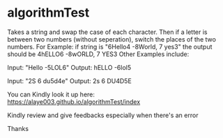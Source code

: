 # algorithmTest
Takes a string and swap the case of each character. Then if a letter is between two numbers (without seperation), switch the places of the two numbers. For Example: if string is "6Hello4 -8World, 7 yes3" the output should be 4hELLO6 -8wORLD, 7 YES3
Other Examples include:

Input: "Hello -5LOL6"
Output: hELLO -6lol5

Input: "2S 6 du5d4e"
Output: 2s 6 DU4D5E

You can Kindly look it up here: https://alaye003.github.io/algorithmTest/index

Kindly review and give feedbacks especially when there's an error

Thanks
